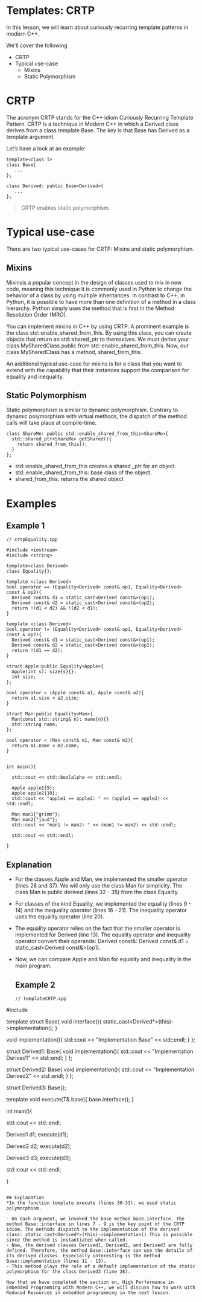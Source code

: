 # Templates: CRTP

In this lesson, we will learn about curiously recurring template patterns in modern C++.

We'll cover the following
- CRTP
- Typical use-case
  - Mixins
  - Static Polymorphism


# CRTP
The acronym CRTP stands for the C++ idiom Curiously Recurring Template Pattern. CRTP is a technique in Modern C++ in which a Derived class derives from a class template Base. The key is that Base has Derived as a template argument.

Let’s have a look at an example:
```
template<class T> 
class Base{
   ...
};

class Derived: public Base<Derived>{ 
   ...
};
```

> CRTP enables static polymorphism.

# Typical use-case
There are two typical use-cases for CRTP: Mixins and static polymorphism.

## Mixins
Mixinsis a popular concept in the design of classes used to mix in new code, meaning this technique it is commonly used in Python to change the behavior of a class by using multiple inheritances. In contrast to C++, in Python, it is possible to have more than one definition of a method in a class hierarchy. Python simply uses the method that is first in the Method Resolution Order (MRO).

You can implement mixins in C++ by using CRTP. A prominent example is the class std::enable_shared_from_this. By using this class, you can create objects that return an std::shared_ptr to themselves. We must derive your class MySharedClass public from std::enable_shared_from_this. Now, our class MySharedClass has a method, shared_from_this.

An additional typical use-case for mixins is for a class that you want to extend with the capability that their instances support the comparison for equality and inequality.

## Static Polymorphism
Static polymorphism is similar to dynamic polymorphism. Contrary to dynamic polymorphism with virtual methods, the dispatch of the method calls will take place at compile-time.

```
class ShareMe: public std::enable_shared_from_this<ShareMe>{
  std::shared_ptr<ShareMe> getShared(){
    return shared_from_this();
  } 
};
```

- std::enable_shared_from_this creates a shared _ptr for an object.
- std::enable_shared_from_this: base class of the object.
- shared_from_this: returns the shared object


# Examples
## Example 1
```
// crtpEquality.cpp

#include <iostream>
#include <string>

template<class Derived>
class Equality{};

template <class Derived>
bool operator == (Equality<Derived> const& op1, Equality<Derived> const & op2){
  Derived const& d1 = static_cast<Derived const&>(op1);     
  Derived const& d2 = static_cast<Derived const&>(op2); 
  return !(d1 < d2) && !(d2 < d1);
}

template <class Derived>
bool operator != (Equality<Derived> const& op1, Equality<Derived> const & op2){
  Derived const& d1 = static_cast<Derived const&>(op1);     
  Derived const& d2 = static_cast<Derived const&>(op2); 
  return !(d1 == d2);
}

struct Apple:public Equality<Apple>{
  Apple(int s): size{s}{};
  int size;
};

bool operator < (Apple const& a1, Apple const& a2){
  return a1.size < a2.size;
}

struct Man:public Equality<Man>{
  Man(const std::string& n): name{n}{}
  std::string name;
};

bool operator < (Man const& m1, Man const& m2){
  return m1.name < m2.name;
}


int main(){
  
  std::cout << std::boolalpha << std::endl;
  
  Apple apple1{5};
  Apple apple2{10}; 
  std::cout << "apple1 == apple2: " << (apple1 == apple2) << std::endl;
    
  Man man1{"grimm"};
  Man man2{"jaud"};
  std::cout << "man1 != man2: " << (man1 != man2) << std::endl;
  
  std::cout << std::endl;
    
}
```

## Explanation
- For the classes Apple and Man, we implemented the smaller operator (lines 28 and 37). We will only use the class Man for simplicity. The class Man is public derived (lines 32 - 35) from the class Equality<Man>.
- For classes of the kind Equality<Derived>, we implemented the equality (lines 9 - 14) and the inequality operator (lines 16 - 21). The inequality operator uses the equality operator (line 20).
- The equality operator relies on the fact that the smaller operator is implemented for Derived (line 13). The equality operator and inequality operator convert their operands: Derived const&: Derived const& d1 = static_cast<Derived const&>(op1).
- Now, we can compare Apple and Man for equality and inequality in the main program.
  
  ## Example 2
  ```
  // templateCRTP.cpp

#include <iostream>

template <typename Derived>
struct Base{
  void interface(){
    static_cast<Derived*>(this)->implementation();
  }
  
  void implementation(){
    std::cout << "Implementation Base" << std::endl;
  }
};

struct Derived1: Base<Derived1>{
  void implementation(){
    std::cout << "Implementation Derived1" << std::endl;
  }
};

struct Derived2: Base<Derived2>{
  void implementation(){
    std::cout << "Implementation Derived2" << std::endl;
  }
};

struct Derived3: Base<Derived3>{};

template <typename T>
void execute(T& base){
    base.interface();
}


int main(){
  
  std::cout << std::endl;
  
  Derived1 d1;
  execute(d1);
    
  Derived2 d2;
  execute(d2);
  
  Derived3 d3;
  execute(d3);
  
  std::cout << std::endl;
  
}
```

## Explanation
*In the function template execute (lines 30-33), we used static polymorphism.

- On each argument, we invoked the base method base.interface. The method Base::interface in lines 7 - 9 is the key point of the CRTP idiom. The methods dispatch to the implementation of the derived class: static_cast<Derived*>(this)->implementation().This is possible since the method is instantiated when called.
- Now, the derived classes Derived1, Derived2, and Derived3 are fully defined. Therefore, the method Base::interface can use the details of its derived classes. Especially interesting is the method Base::implementation (lines 11 - 13).
- This method plays the role of a default implementation of the static polymorphism for the class Derived3 (line 28).

Now that we have completed the section on, High Performance in Embedded Programming with Modern C++, we will discuss how to work with Reduced Resources in embedded programming in the next lesson.
  
  
